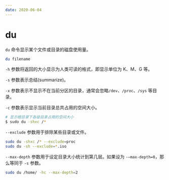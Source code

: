 ```yaml
---
date: 2020-06-04
---
```


# du

`du` 命令显示某个文件或目录的磁盘使用量。

```bash
du filename
```

`-h` 参数将返回的大小显示为人类可读的格式，即显示单位为 K、M、G 等。

`-s` 参数表示总结(summarize)。

`-x` 参数表示不显示不在当前分区的目录，通常会忽略`/dev`、`/proc`、`/sys` 等目录。

`-c` 参数表示显示当前目录总共占用的空间大小。

```bash
# 显示根目录下各级目录占用的空间大小
$ sudo du -shxc /*
```

`--exclude` 参数用于排除某些目录或文件。

```bash
sudo du -shxc /* --exclude=proc
sudo du -sh --exclude=*.iso
```

`--max-depth` 参数用于设定目录大小统计到第几层。如果设为 `-–max-depth=0`，那么等同于 `-s` 参数。

```bash
sudo du /home/ -hc --max-depth=2
```
